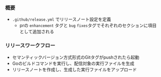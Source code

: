 ### 概要
* `.github/release.yml` でリリースノート設定を定義
   * prの `enhancement` タグと `bug` `fixes`タグでそれぞれのセクションに項目として追加される


### リリースワークフロー
* セマンティックバージョン方式形式のGitタグがpushされたら起動
* Goのビルドコマンドを実行し、配信対象の実行ファイルを生成
* リリースノートを作成し、生成した実行ファイルをアップロード

